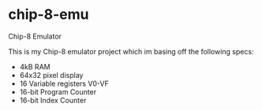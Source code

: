 # chip-8-emu
Chip-8 Emulator

This is my Chip-8 emulator project which im basing off the following specs:
  - 4kB RAM
  - 64x32 pixel display
  - 16 Variable registers V0-VF
  - 16-bit Program Counter
  - 16-bit Index Counter
